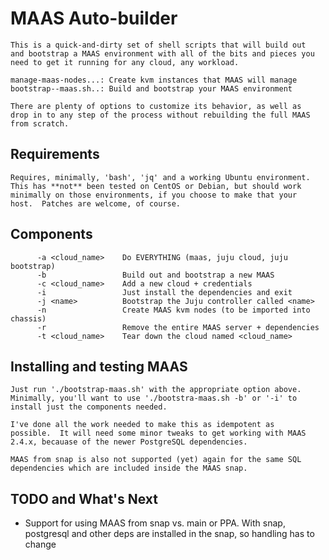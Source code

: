 # MAAS Auto-builder

	This is a quick-and-dirty set of shell scripts that will build out
	and bootstrap a MAAS environment with all of the bits and pieces you
	need to get it running for any cloud, any workload.

	manage-maas-nodes...: Create kvm instances that MAAS will manage
	bootstrap--maas.sh..: Build and bootstrap your MAAS environment

	There are plenty of options to customize its behavior, as well as
	drop in to any step of the process without rebuilding the full MAAS
	from scratch.


## Requirements

	Requires, minimally, 'bash', 'jq' and a working Ubuntu environment. 
	This has **not** been tested on CentOS or Debian, but should work
	minimally on those environments, if you choose to make that your
	host.  Patches are welcome, of course.


## Components

```
	  -a <cloud_name>    Do EVERYTHING (maas, juju cloud, juju bootstrap)
	  -b                 Build out and bootstrap a new MAAS
	  -c <cloud_name>    Add a new cloud + credentials
	  -i                 Just install the dependencies and exit
	  -j <name>          Bootstrap the Juju controller called <name>
	  -n                 Create MAAS kvm nodes (to be imported into chassis)
	  -r                 Remove the entire MAAS server + dependencies
	  -t <cloud_name>    Tear down the cloud named <cloud_name>
```

## Installing and testing MAAS 

	Just run './bootstrap-maas.sh' with the appropriate option above. 
	Minimally, you'll want to use './bootstra-maas.sh -b' or '-i' to
	install just the components needed.

	I've done all the work needed to make this as idempotent as
	possible.  It will need some minor tweaks to get working with MAAS
	2.4.x, becauase of the newer PostgreSQL dependencies.

	MAAS from snap is also not supported (yet) again for the same SQL
	dependencies which are included inside the MAAS snap.


## TODO and What's Next

   * Support for using MAAS from snap vs.  main or PPA.  With snap,
     postgresql and other deps are installed in the snap, so handling has to
     change


